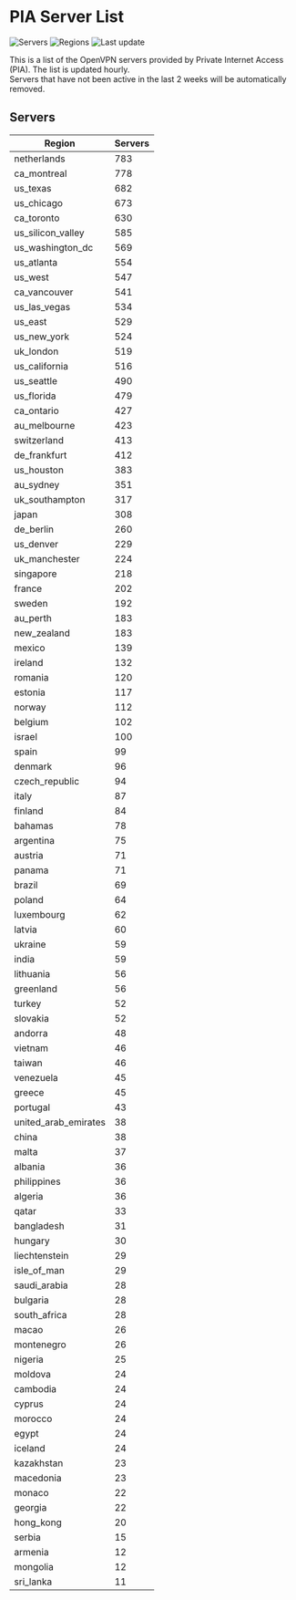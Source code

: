 # PIA Server List

![Servers](https://img.shields.io/badge/servers-17,935-blue)
![Regions](https://img.shields.io/badge/regions-97-blue)
![Last update](https://img.shields.io/badge/last_updated-Thu_Jul_04_16:16:07_UTC_2024-blue)

This is a list of the OpenVPN servers provided by Private Internet Access (PIA). The list is updated hourly. </br>
Servers that have not been active in the last 2 weeks will be automatically removed.

## Servers
| Region               | Servers |
|----------------------|---------|
| netherlands | 783 |
| ca_montreal | 778 |
| us_texas | 682 |
| us_chicago | 673 |
| ca_toronto | 630 |
| us_silicon_valley | 585 |
| us_washington_dc | 569 |
| us_atlanta | 554 |
| us_west | 547 |
| ca_vancouver | 541 |
| us_las_vegas | 534 |
| us_east | 529 |
| us_new_york | 524 |
| uk_london | 519 |
| us_california | 516 |
| us_seattle | 490 |
| us_florida | 479 |
| ca_ontario | 427 |
| au_melbourne | 423 |
| switzerland | 413 |
| de_frankfurt | 412 |
| us_houston | 383 |
| au_sydney | 351 |
| uk_southampton | 317 |
| japan | 308 |
| de_berlin | 260 |
| us_denver | 229 |
| uk_manchester | 224 |
| singapore | 218 |
| france | 202 |
| sweden | 192 |
| au_perth | 183 |
| new_zealand | 183 |
| mexico | 139 |
| ireland | 132 |
| romania | 120 |
| estonia | 117 |
| norway | 112 |
| belgium | 102 |
| israel | 100 |
| spain | 99 |
| denmark | 96 |
| czech_republic | 94 |
| italy | 87 |
| finland | 84 |
| bahamas | 78 |
| argentina | 75 |
| austria | 71 |
| panama | 71 |
| brazil | 69 |
| poland | 64 |
| luxembourg | 62 |
| latvia | 60 |
| ukraine | 59 |
| india | 59 |
| lithuania | 56 |
| greenland | 56 |
| turkey | 52 |
| slovakia | 52 |
| andorra | 48 |
| vietnam | 46 |
| taiwan | 46 |
| venezuela | 45 |
| greece | 45 |
| portugal | 43 |
| united_arab_emirates | 38 |
| china | 38 |
| malta | 37 |
| albania | 36 |
| philippines | 36 |
| algeria | 36 |
| qatar | 33 |
| bangladesh | 31 |
| hungary | 30 |
| liechtenstein | 29 |
| isle_of_man | 29 |
| saudi_arabia | 28 |
| bulgaria | 28 |
| south_africa | 28 |
| macao | 26 |
| montenegro | 26 |
| nigeria | 25 |
| moldova | 24 |
| cambodia | 24 |
| cyprus | 24 |
| morocco | 24 |
| egypt | 24 |
| iceland | 24 |
| kazakhstan | 23 |
| macedonia | 23 |
| monaco | 22 |
| georgia | 22 |
| hong_kong | 20 |
| serbia | 15 |
| armenia | 12 |
| mongolia | 12 |
| sri_lanka | 11 |